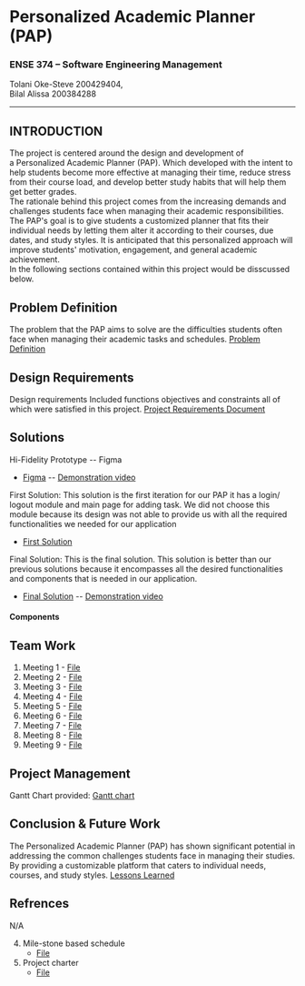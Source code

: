 # Personalized Academic Planner (PAP) 
### ENSE 374 – Software Engineering Management

 Tolani Oke-Steve 200429404,  
 Bilal Alissa 200384288

---

 ## INTRODUCTION 
 
The project is centered around the design and development of a Personalized Academic Planner (PAP). Which developed with the intent to help students become more effective at managing their time, reduce stress from their course load, and develop better study habits that will help them get better grades.  
The rationale behind this project comes from the increasing demands and challenges students face when managing their academic responsibilities. The PAP's goal is to give students a customized planner that fits their individual needs by letting them alter it according to their courses, due dates, and study styles. It is anticipated that this personalized approach will improve students' motivation, engagement, and general academic achievement.  
In the following sections contained within this project would be disscussed below.

## Problem Definition  

The problem that the PAP aims to solve are the difficulties students often face when managing their academic tasks and schedules. 
[Problem Definition](https://github.com/ENSE374-F23/group5_proj/blob/main/Business_Case.docx)

## Design Requirements

Design requirements Included functions objectives and constraints all of which were satisfied in this project. 
[Project Requirements Document](https://github.com/ENSE374-F23/group5_proj/blob/main/Documents/Project_Requirements_Document.docx)

## Solutions
Hi-Fidelity Prototype -- Figma  
- [Figma](https://github.com/ENSE374-F23/group5_proj/tree/main/Solutions) -- [Demonstration video](https://github.com/ENSE374-F23/group5_proj/blob/main/Solutions/Screen_Recording_2023-11-29_at_1.22.11_PM.mov)

First Solution: This solution is the first iteration for our PAP it has a login/ logout module and main page for adding task. We did not choose this module because its design was not able to provide us with all the required functionalities we needed for our application
- [First Solution](https://github.com/ENSE374-F23/group5_proj/blob/main/Solutions/First%20Solution.zip)

Final Solution: This is the final solution. This solution is better than our previous solutions because it encompasses all the desired functionalities and components that is needed in our application. 
- [Final Solution]()  -- [Demonstration video]()
#### Components 
 
## Team Work

1. Meeting 1 - [File](https://github.com/ENSE374-F23/group5_proj/tree/main/Meeting%201)
2. Meeting 2 - [File](https://github.com/ENSE374-F23/group5_proj/tree/main/Meeting%202)
3. Meeting 3 - [File](https://github.com/ENSE374-F23/group5_proj/tree/main/Meeting%203)
4. Meeting 4 - [File](https://github.com/ENSE374-F23/group5_proj/tree/main/Meeting%204)
5. Meeting 5 - [File](https://github.com/ENSE374-F23/group5_proj/tree/main/Meeting%205)
6. Meeting 6 - [File](https://github.com/ENSE374-F23/group5_proj/tree/main/Meeting%206)
7. Meeting 7 - [File](https://github.com/ENSE374-F23/group5_proj/tree/main/Meeting%207)
8. Meeting 8 - [File](https://github.com/ENSE374-F23/group5_proj/tree/main/Meeting%208)
9. Meeting 9 - [File](https://github.com/ENSE374-F23/group5_proj/tree/main/Meeting%209)

## Project Management

Gantt Chart provided: [Gantt chart]()

## Conclusion & Future Work
The Personalized Academic Planner (PAP) has shown significant potential in addressing the common challenges students face in managing their studies. By providing a customizable platform that caters to individual needs, courses, and study styles. [Lessons Learned](https://github.com/ENSE374-F23/group5_proj/blob/main/Documents/Lessons%20Learned%20Report.docx)

## Refrences 
N/A

4. Mile-stone based schedule
	- [File](https://github.com/ENSE374-F23/group5_proj/blob/main/Documents/Milestone-Based%20Schedule.docx)
5. Project charter
	- [File](https://github.com/ENSE374-F23/group5_proj/blob/main/Documents/Project%20Charter.docx)



